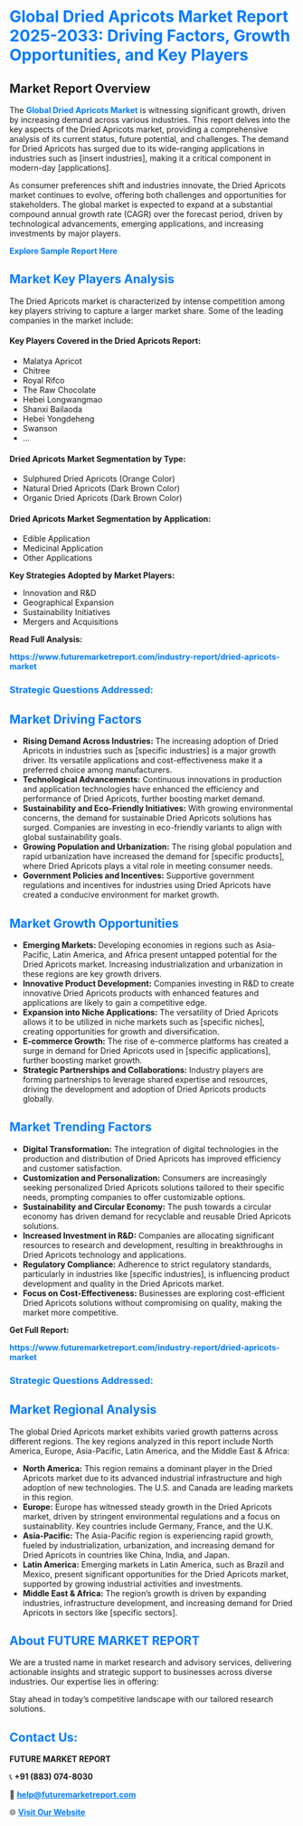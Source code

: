 <h1 style="color: #007BFF;">Global Dried Apricots Market Report 2025-2033: Driving Factors, Growth Opportunities, and Key Players</h1>

<section id="overview">
<h2>Market Report Overview</h2>
<p>The <a href="https://www.futuremarketreport.com/industry-report/dried-apricots-market" style="color: #007BFF; text-decoration: none;"><strong>Global Dried Apricots Market</strong></a> is witnessing significant growth, driven by increasing demand across various industries. This report delves into the key aspects of the Dried Apricots market, providing a comprehensive analysis of its current status, future potential, and challenges. The demand for Dried Apricots has surged due to its wide-ranging applications in industries such as [insert industries], making it a critical component in modern-day [applications].</p>
<p>As consumer preferences shift and industries innovate, the Dried Apricots market continues to evolve, offering both challenges and opportunities for stakeholders. The global market is expected to expand at a substantial compound annual growth rate (CAGR) over the forecast period, driven by technological advancements, emerging applications, and increasing investments by major players.</p>
</section>

<section id="overview">
<p><a href="https://www.futuremarketreport.com/request-sample/reportId=107335" style="color: #007BFF; text-decoration: none;"><strong>Explore Sample Report Here</strong></a></p>
</section>

<section id="key-players">
<h2 style="color: #007BFF;">Market Key Players Analysis</h2>
<p>The Dried Apricots market is characterized by intense competition among key players striving to capture a larger market share. Some of the leading companies in the market include:</p>
<h4>Key Players Covered in the Dried Apricots Report:</h4>
<ul><li>Malatya Apricot</li><li>Chitree</li><li>Royal Rifco</li><li>The Raw Chocolate</li><li>Hebei Longwangmao</li><li>Shanxi Bailaoda</li><li>Hebei Yongdeheng</li><li>Swanson</li><li>...</li></ul>
<h4>Dried Apricots Market Segmentation by Type:</h4>
<ul><li>Sulphured Dried Apricots (Orange Color)</li><li>Natural Dried Apricots (Dark Brown Color)</li><li>Organic Dried Apricots (Dark Brown Color)</li></ul>

<h4>Dried Apricots Market Segmentation by Application:</h4>
<ul><li>Edible Application</li><li>Medicinal Application</li><li>Other Applications</li></ul>
<p><strong>Key Strategies Adopted by Market Players:</strong></p>
<ul>
<li>Innovation and R&D</li>
<li>Geographical Expansion</li>
<li>Sustainability Initiatives</li>
<li>Mergers and Acquisitions</li>
</ul>
</section>

<section>
<p><strong>Read Full Analysis: </strong></p><a href="https://www.futuremarketreport.com/industry-report/dried-apricots-market" style="color: #007BFF; text-decoration: none;"><strong>https://www.futuremarketreport.com/industry-report/dried-apricots-market</strong></a>
<h3 style="color: #007BFF;">Strategic Questions Addressed:</h3>
</section>

<section id="driving-factors">
<h2 style="color: #007BFF;">Market Driving Factors</h2>
<ul>
<li><strong>Rising Demand Across Industries:</strong> The increasing adoption of Dried Apricots in industries such as [specific industries] is a major growth driver. Its versatile applications and cost-effectiveness make it a preferred choice among manufacturers.</li>
<li><strong>Technological Advancements:</strong> Continuous innovations in production and application technologies have enhanced the efficiency and performance of Dried Apricots, further boosting market demand.</li>
<li><strong>Sustainability and Eco-Friendly Initiatives:</strong> With growing environmental concerns, the demand for sustainable Dried Apricots solutions has surged. Companies are investing in eco-friendly variants to align with global sustainability goals.</li>
<li><strong>Growing Population and Urbanization:</strong> The rising global population and rapid urbanization have increased the demand for [specific products], where Dried Apricots plays a vital role in meeting consumer needs.</li>
<li><strong>Government Policies and Incentives:</strong> Supportive government regulations and incentives for industries using Dried Apricots have created a conducive environment for market growth.</li>
</ul>
</section>

<section id="growth-opportunities">
<h2 style="color: #007BFF;">Market Growth Opportunities</h2>
<ul>
<li><strong>Emerging Markets:</strong> Developing economies in regions such as Asia-Pacific, Latin America, and Africa present untapped potential for the Dried Apricots market. Increasing industrialization and urbanization in these regions are key growth drivers.</li>
<li><strong>Innovative Product Development:</strong> Companies investing in R&D to create innovative Dried Apricots products with enhanced features and applications are likely to gain a competitive edge.</li>
<li><strong>Expansion into Niche Applications:</strong> The versatility of Dried Apricots allows it to be utilized in niche markets such as [specific niches], creating opportunities for growth and diversification.</li>
<li><strong>E-commerce Growth:</strong> The rise of e-commerce platforms has created a surge in demand for Dried Apricots used in [specific applications], further boosting market growth.</li>
<li><strong>Strategic Partnerships and Collaborations:</strong> Industry players are forming partnerships to leverage shared expertise and resources, driving the development and adoption of Dried Apricots products globally.</li>
</ul>
</section>

<section id="trending-factors">
<h2 style="color: #007BFF;">Market Trending Factors</h2>
<ul>
<li><strong>Digital Transformation:</strong> The integration of digital technologies in the production and distribution of Dried Apricots has improved efficiency and customer satisfaction.</li>
<li><strong>Customization and Personalization:</strong> Consumers are increasingly seeking personalized Dried Apricots solutions tailored to their specific needs, prompting companies to offer customizable options.</li>
<li><strong>Sustainability and Circular Economy:</strong> The push towards a circular economy has driven demand for recyclable and reusable Dried Apricots solutions.</li>
<li><strong>Increased Investment in R&D:</strong> Companies are allocating significant resources to research and development, resulting in breakthroughs in Dried Apricots technology and applications.</li>
<li><strong>Regulatory Compliance:</strong> Adherence to strict regulatory standards, particularly in industries like [specific industries], is influencing product development and quality in the Dried Apricots market.</li>
<li><strong>Focus on Cost-Effectiveness:</strong> Businesses are exploring cost-efficient Dried Apricots solutions without compromising on quality, making the market more competitive.</li>
</ul>
</section>

<section>
<p><strong>Get Full Report: </strong></p><a href="https://www.futuremarketreport.com/industry-report/dried-apricots-market" style="color: #007BFF; text-decoration: none;"><strong>https://www.futuremarketreport.com/industry-report/dried-apricots-market</strong></a>
<h3 style="color: #007BFF;">Strategic Questions Addressed:</h3>
</section>


<section id="regional-analysis">
<h2 style="color: #007BFF;">Market Regional Analysis</h2>
<p>The global Dried Apricots market exhibits varied growth patterns across different regions. The key regions analyzed in this report include North America, Europe, Asia-Pacific, Latin America, and the Middle East & Africa:</p>
<ul>
<li><strong>North America:</strong> This region remains a dominant player in the Dried Apricots market due to its advanced industrial infrastructure and high adoption of new technologies. The U.S. and Canada are leading markets in this region.</li>
<li><strong>Europe:</strong> Europe has witnessed steady growth in the Dried Apricots market, driven by stringent environmental regulations and a focus on sustainability. Key countries include Germany, France, and the U.K.</li>
<li><strong>Asia-Pacific:</strong> The Asia-Pacific region is experiencing rapid growth, fueled by industrialization, urbanization, and increasing demand for Dried Apricots in countries like China, India, and Japan.</li>
<li><strong>Latin America:</strong> Emerging markets in Latin America, such as Brazil and Mexico, present significant opportunities for the Dried Apricots market, supported by growing industrial activities and investments.</li>
<li><strong>Middle East & Africa:</strong> The region’s growth is driven by expanding industries, infrastructure development, and increasing demand for Dried Apricots in sectors like [specific sectors].</li>
</ul>
</section>

<footer>
<h2 style="color: #007BFF;">About FUTURE MARKET REPORT</h2>
<p>We are a trusted name in market research and advisory services, delivering actionable insights and strategic support to businesses across diverse industries. Our expertise lies in offering:</p>

<p>Stay ahead in today’s competitive landscape with our tailored research solutions.</p>

<h2 style="color: #007BFF;">Contact Us:</h2>
<p><strong>FUTURE MARKET REPORT</strong></p>
<p>📞 <strong>+91 (883) 074-8030</strong></p>
<p>📧 <strong><a href="mailto:help@futuremarketreport.com" style="color: #007BFF;">help@futuremarketreport.com</a></strong></p>
<p>🌐 <strong><a href="https://www.futuremarketreport.com/" style="color: #007BFF;">Visit Our Website</a></strong></p>
</footer>
